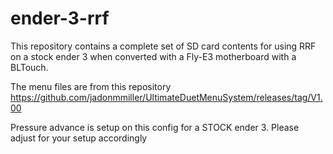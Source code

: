 # ender-3-rrf
This repository contains a complete set of SD card contents for using RRF on a stock ender 3 when converted with a Fly-E3 motherboard with a BLTouch.

The menu files are from this repository https://github.com/jadonmmiller/UltimateDuetMenuSystem/releases/tag/V1.00

Pressure advance is setup on this config for a STOCK ender 3. Please adjust for your setup accordingly
